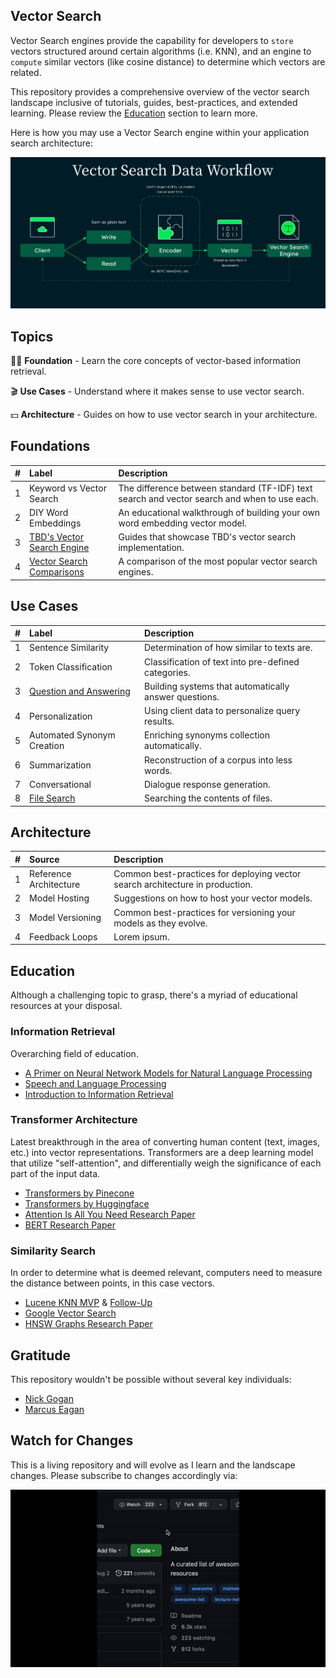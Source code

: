 ## Vector Search

Vector Search engines provide the capability for developers to `store` vectors structured around certain algorithms (i.e. KNN), and an engine to `compute` similar vectors (like cosine distance) to determine which vectors are related. 

This repository provides a comprehensive overview of the vector search landscape inclusive of tutorials, guides, best-practices, and extended learning. Please review the [Education](https://github.com/esteininger/vector-search#education) section to learn more.

Here is how you may use a Vector Search engine within your application search architecture:

<center><img src="/assets/diagram.png"></center>

## Topics

🧑‍🏫 **Foundation** - Learn the core concepts of vector-based information retrieval.

🎬 **Use Cases** - Understand where it makes sense to use vector search.

💵 **Architecture** - Guides on how to use vector search in your architecture.

## Foundations

| # | Label                                                               | Description |
|:--|:--------------------------------------------------------------------|:---|
| 1 | Keyword vs Vector Search                                            | The difference between standard (TF-IDF) text search and vector search and when to use each. |
| 2 | DIY Word Embeddings                                                 | An educational walkthrough of building your own word embedding vector model. |
| 3 | [TBD's Vector Search Engine](/foundations/tbd-vector-search)                 | Guides that showcase TBD's vector search implementation. |
| 4 | [Vector Search Comparisons](/foundations/vector-search-comparisons) | A comparison of the most popular vector search engines. |

## Use Cases

| # | Label                                                       | Description |
|:--|:------------------------------------------------------------|:-----------|
| 1 | Sentence Similarity                                         | Determination of how similar to texts are. |
| 2 | Token Classification                                        | Classification of text into pre-defined categories. |
| 3 | [Question and Answering](/use-cases/question-and-answering) | Building systems that automatically answer questions. |
| 4 | Personalization                                             | Using client data to personalize query results. |
| 5 | Automated Synonym Creation                                  | Enriching synonyms collection automatically. |
| 6 | Summarization                                               | Reconstruction of a corpus into less words. |
| 7 | Conversational                                              | Dialogue response generation. |
| 8 | [File Search](/use-cases/file-search)                       | Searching the contents of files. |

## Architecture

| # | Source                 | Description                                     |
|:--|:-----------------------|:------------------------------------------------|
| 1 | Reference Architecture | Common best-practices for deploying vector search architecture in production. |
| 2 | Model Hosting          | Suggestions on how to host your vector models.  |
| 3 | Model Versioning       | Common best-practices for versioning your models as they evolve. |
| 4 | Feedback Loops         | Lorem ipsum.                                    |

## Education

Although a challenging topic to grasp, there's a myriad of educational resources at your disposal.

### Information Retrieval

Overarching field of education.

- [A Primer on Neural Network Models for Natural Language Processing](https://u.cs.biu.ac.il/~yogo/nnlp.pdf)
- [Speech and Language Processing](https://web.stanford.edu/~jurafsky/slp3/)
- [Introduction to Information Retrieval](https://nlp.stanford.edu/IR-book/)

### Transformer Architecture

Latest breakthrough in the area of converting human content (text, images, etc.) into vector representations.
Transformers are a deep learning model that utilize "self-attention", and differentially weigh the significance of each part of the input data.

-   [Transformers by Pinecone](https://www.pinecone.io/learn/transformers/)
-   [Transformers by Huggingface](https://aclanthology.org/2020.emnlp-demos.6.pdf)
-   [Attention Is All You Need Research Paper](https://arxiv.org/pdf/1706.03762.pdf)
-   [BERT Research Paper](https://arxiv.org/pdf/1810.04805.pdf)

### Similarity Search

In order to determine what is deemed relevant, computers need to measure the distance between points, in this case vectors.

-   [Lucene KNN MVP](https://issues.apache.org/jira/browse/LUCENE-9004) & [Follow-Up](https://issues.apache.org/jira/browse/LUCENE-10054)
-   [Google Vector Search](https://cloud.google.com/blog/topics/developers-practitioners/find-anything-blazingly-fast-googles-vector-search-technology)
- [HNSW Graphs Research Paper](https://arxiv.org/abs/1603.09320)

## Gratitude

This repository wouldn't be possible without several key individuals:

-   [Nick Gogan](https://github.com/nickgogan)
-   [Marcus Eagan](https://github.com/MarcusSorealheis)

## Watch for Changes

This is a living repository and will evolve as I learn and the landscape changes. Please subscribe to changes accordingly via:

<center><img src="/assets/watch.gif"></center>
